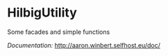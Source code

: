 # HilbigUtility
Some facades and simple functions

*Documentation:* http://aaron.winbert.selfhost.eu/doc/
